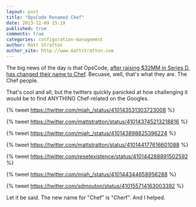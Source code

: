 ```yaml
---
layout: post
title: "OpsCode Renamed Chef"
date: 2013-12-09 15:19
published: true
comments: true
categories: configuration-management
author: Matt Stratton
author_site: http://www.mattstratton.com
---
```

The big news of the day is that OpsCode, [after raising $32MM in Series D, has changed their name to Chef](http://pulse2.com/2013/12/09/opscode-chef-32-million-98296/). Becuase, well, that's what they are. The Chef people.

That's cool and all, but the twitters quickly panicked at how challenging it would be to find ANYTHING Chef-related on the Googles.

{% tweet https://twitter.com/miah_/status/410143531303723008 %}

{% tweet https://twitter.com/mattstratton/status/410143745213218816 %}

{% tweet https://twitter.com/miah_/status/410143898825396224 %}

{% tweet https://twitter.com/mattstratton/status/410144177616601088 %}

{% tweet https://twitter.com/resetexistence/status/410144288891502592 %}

{% tweet https://twitter.com/miah_/status/410144344658956288 %}

{% tweet https://twitter.com/sdmouton/status/410155714163003392 %}

Let it be said. The new name for "Chef" is "Cherf". And I helped.


